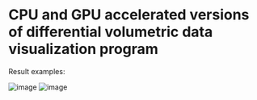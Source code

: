 # CPU and GPU accelerated versions of differential volumetric data visualization program
Result examples:

![image](https://github.com/xobe01/head_scan/assets/39154502/7be99b18-330f-45ca-8e12-c63d26bb4e18)
![image](https://github.com/xobe01/head_scan/assets/39154502/b5fa1ca1-658a-45e8-93ce-d3034154935a)
